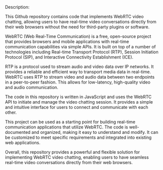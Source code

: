 Description:

This Github repository contains code that implements WebRTC video chatting, allowing users to have real-time video conversations directly from their web browsers without the need for third-party plugins or software.

WebRTC (Web Real-Time Communication) is a free, open-source project that provides browsers and mobile applications with real-time communication capabilities via simple APIs. It is built on top of a number of technologies including Real-time Transport Protocol (RTP), Session Initiation Protocol (SIP), and Interactive Connectivity Establishment (ICE).

RTP is a protocol used to stream audio and video data over IP networks. It provides a reliable and efficient way to transport media data in real-time. WebRTC uses RTP to stream video and audio data between two endpoints in a peer-to-peer fashion. This allows for low-latency, high-quality video and audio communication.

The code in this repository is written in JavaScript and uses the WebRTC API to initiate and manage the video chatting session. It provides a simple and intuitive interface for users to connect and communicate with each other.

This project can be used as a starting point for building real-time communication applications that utilize WebRTC. The code is well-documented and organized, making it easy to understand and modify. It can be customized to meet specific requirements and integrated into existing web applications.

Overall, this repository provides a powerful and flexible solution for implementing WebRTC video chatting, enabling users to have seamless real-time video conversations directly from their web browsers.
